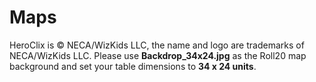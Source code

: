 # Maps
HeroClix is © NECA/WizKids LLC, the name and logo are trademarks of NECA/WizKids LLC.
Please use **Backdrop_34x24.jpg** as the Roll20 map background and set your table dimensions to **34 x 24 units**.
